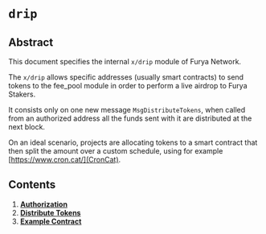 <!--
order: 0
title: "Drip Overview"
parent:
  title: "drip"
-->

# `drip`

## Abstract

This document specifies the internal `x/drip` module of Furya Network.

The `x/drip` allows specific addresses (usually smart contracts) to send tokens to the fee_pool module in order to perform a live airdrop to Furya Stakers.

It consists only on one new message `MsgDistributeTokens`, when called from an authorized address all the funds sent with it are distributed at the next block. 

On an ideal scenario, projects are allocating tokens to a smart contract that then split the amount over a custom schedule, using for example [https://www.cron.cat/](CronCat).

## Contents

1. **[Authorization](01_authorization.md)**
2. **[Distribute Tokens](02_distribute_tokens.md)**
3. **[Example Contract](03_example.md)**